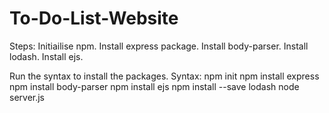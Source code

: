 # To-Do-List-Website
Steps:
Initiailise npm.
Install express package.
Install body-parser.
Install lodash.
Install ejs.

Run the syntax to install the packages.
Syntax:
npm init
npm install express
npm install body-parser
npm install ejs
npm install --save lodash
node server.js
